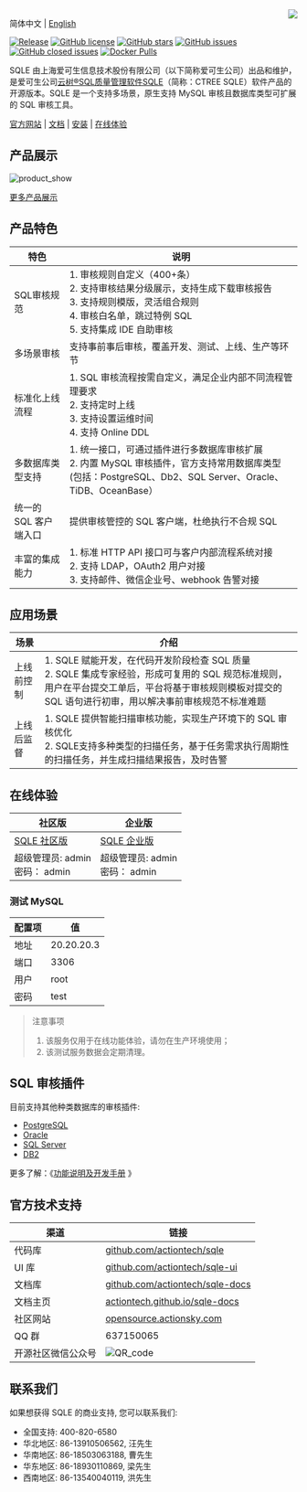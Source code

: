 <img align="right" src="./SQLE_logo.png">

简体中文 | [English](./README_en.md)

[![Release](https://img.shields.io/github/release/actiontech/sqle.svg?style=flat-square)](https://github.com/actiontech/sqle/releases)
[![GitHub license](https://img.shields.io/github/license/actiontech/sqle.svg)](https://github.com/actiontech/sqle/blob/main/LICENSE)
[![GitHub stars](https://img.shields.io/github/stars/actiontech/sqle.svg)](https://github.com/actiontech/sqle/stargazers)
[![GitHub issues](https://img.shields.io/github/issues/actiontech/sqle.svg)](https://github.com/actiontech/sqle/issues)
[![GitHub closed issues](https://img.shields.io/github/issues-closed-raw/actiontech/sqle.svg)](https://github.com/actiontech/sqle/issues?q=is%3Aissue+is%3Aclosed)
[![Docker Pulls](https://img.shields.io/docker/pulls/actiontech/sqle-ce.svg)](https://hub.docker.com/r/actiontech/sqle-ce)

SQLE 由上海爱可生信息技术股份有限公司（以下简称爱可生公司）出品和维护，是爱可生公司[云树®SQL质量管理软件SQLE](https://www.actionsky.com/sqle)（简称：CTREE SQLE）软件产品的开源版本。SQLE 是一个支持多场景，原生支持 MySQL 审核且数据库类型可扩展的 SQL 审核工具。

[官方网站](https://opensource.actionsky.com/sqle/) | [文档](https://actiontech.github.io/sqle-docs/docs/intro/) | [安装](https://actiontech.github.io/sqle-docs/docs/deploy-manual/intro) | [在线体验](https://actiontech.github.io/sqle-docs/docs/online-demo)

## 产品展示
![product_show](./SQLE_product_show.gif)

[更多产品展示](https://actiontech.github.io/sqle-docs-cn/0.overview/2_product_show.html)

## 产品特色

|特色|说明|
|--|--|
|SQL审核规范 |1. 审核规则自定义（400+条）<br/>2. 支持审核结果分级展示，支持生成下载审核报告<br/>3. 支持规则模版，灵活组合规则<br/>4. 审核白名单，跳过特例 SQL<br/>5. 支持集成 IDE 自助审核<br/> |
| 多场景审核 | 支持事前事后审核，覆盖开发、测试、上线、生产等环节
| 标准化上线流程 | 1. SQL 审核流程按需自定义，满足企业内部不同流程管理要求<br/>2. 支持定时上线<br/>3. 支持设置运维时间<br/>4. 支持 Online DDL |
| 多数据库类型支持 | 1. 统一接口，可通过插件进行多数据库审核扩展<br/> 2. 内置 MySQL 审核插件，官方支持常用数据库类型(包括：PostgreSQL、Db2、SQL Server、Oracle、TiDB、OceanBase） |
| 统一的 SQL 客户端入口 | 提供审核管控的 SQL 客户端，杜绝执行不合规 SQL|
| 丰富的集成能力 | 1. 标准 HTTP API 接口可与客户内部流程系统对接<br/> 2. 支持 LDAP，OAuth2 用户对接<br/> 3. 支持邮件、微信企业号、webhook 告警对接 |

## 应用场景
|场景|介绍|
| --- | --- |
| 上线前控制 | 1. SQLE 赋能开发，在代码开发阶段检查 SQL 质量<br/> 2. SQLE 集成专家经验，形成可复用的 SQL 规范标准规则，用户在平台提交工单后，平台将基于审核规则模板对提交的 SQL 语句进行初审，用以解决事前审核规范不标准难题|
|上线后监督| 1. SQLE 提供智能扫描审核功能，实现生产环境下的 SQL 审核优化 <br/> 2. SQLE支持多种类型的扫描任务，基于任务需求执行周期性的扫描任务，并生成扫描结果报告，及时告警|

## 在线体验

| 社区版 | 企业版 |
| --- | --- |
| [SQLE 社区版](http://demo.sqle.actionsky.com/) | [SQLE 企业版](http://demo.sqle.actionsky.com:8889/) |
| 超级管理员: admin <br/> 密码： admin | 超级管理员: admin <br/> 密码： admin | 

### 测试 MySQL
|配置项|值|
|---|---|
| 地址 | 20.20.20.3 |
| 端口 | 3306 |
| 用户 | root |
| 密码 | test 

> 注意事项
> 1. 该服务仅用于在线功能体验，请勿在生产环境使用；
> 2. 该测试服务数据会定期清理。

## SQL 审核插件
目前支持其他种类数据库的审核插件:
* [PostgreSQL](https://github.com/actiontech/sqle-pg-plugin)
* [Oracle](https://github.com/actiontech/sqle-oracle-plugin)
* [SQL Server](https://github.com/actiontech/sqle-ms-plugin)
* [DB2](https://github.com/actiontech/sqle-db2-plugin)

更多了解：《[功能说明及开发手册](https://actiontech.github.io/sqle-docs/docs/dev-manual/plugins/intro) 》

## 官方技术支持

|渠道 | 链接 |
| -- | -- |
| 代码库 | [github.com/actiontech/sqle](https://github.com/actiontech/sqle) |
| UI 库 | [github.com/actiontech/sqle-ui](https://github.com/actiontech/sqle-ui) |
| 文档库 | [github.com/actiontech/sqle-docs](https://github.com/actiontech/sqle-docs) |
| 文档主页 | [actiontech.github.io/sqle-docs](https://actiontech.github.io/sqle-docs/) |
| 社区网站 | [opensource.actionsky.com](https://opensource.actionsky.com) |
| QQ 群 | 637150065 |
| 开源社区微信公众号 | ![QR_code](./QR_code.png) |
 

## 联系我们
如果想获得 SQLE 的商业支持, 您可以联系我们:
* 全国支持: 400-820-6580
* 华北地区: 86-13910506562, 汪先生
* 华南地区: 86-18503063188, 曹先生
* 华东地区: 86-18930110869, 梁先生
* 西南地区: 86-13540040119, 洪先生
